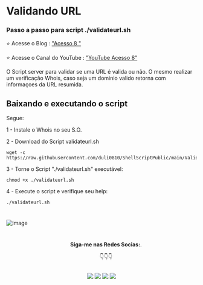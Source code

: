 # Validando URL 

### Passo a passo para script ./validateurl.sh ####

⭐ Acesse o Blog : ["Acesso 8 "](https://acesso8.blogspot.com)

⭐ Acesse o Canal do YouTube : ["YouTube Acesso 8"](http://www.youtube.com/channel/UCh6CzOE6aWxy_5RYG4To88g?sub_confirmation=1)

O Script server para validar se uma URL é valida ou não. O mesmo realizar um verificação Whois, caso seja um dominio valido retorna com informaçoes da URL resumida.  

## Baixando e executando o script

Segue: 

1 - Instale o Whois no seu S.O.

2 - Download do Script validateurl.sh
    
    wget -c https://raw.githubusercontent.com/duli0810/ShellScriptPublic/main/Validando%20URL/validateurl.sh

3 - Torne o Script "./validateurl.sh" executável:

    chmod +x ./validateurl.sh
    
4 - Execute o script e verifique seu help:

    ./validateurl.sh
#
 ![image](https://user-images.githubusercontent.com/83621137/146654442-f085e338-aa15-471a-8d06-e7c8f01f4ff0.png)

#

<ul align="center"> 
  <p><b>Siga-me nas Redes Socias:</b>.</p>

  <p>👇👇👇</p>
</ul>  
  
 ##
<div align="center"> 
  <a href = "https://acesso8.blogspot.com/"><img src="https://i.imgur.com/T01dNPP.png" target="_blank"></a>
  <a href="http://www.youtube.com/channel/UCh6CzOE6aWxy_5RYG4To88g?sub_confirmation=1" target="_blank"><img src="https://i.imgur.com/Hp8VxZO.png" target="_blank"></a>
  <a href="https://twitter.com/8Acesso" target="_blank"><img src="https://i.imgur.com/NQZ8fjf.png" target="_blank"></a>
  <a href="https://www.linkedin.com/in/eduardo-rodrigues-da-silva-78895a25/" target="_blank"><img src="https://i.imgur.com/FRMLFvm.png" target="_blank"></a>
</div>
